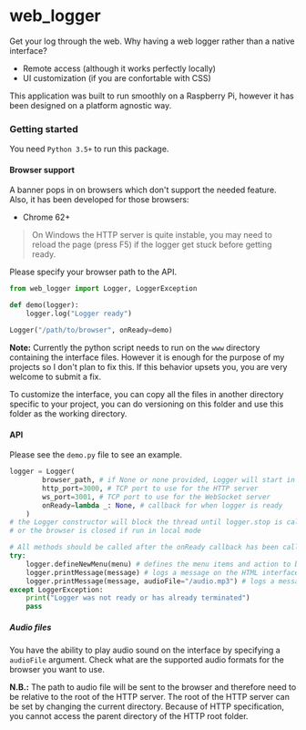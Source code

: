 # web_logger

Get your log through the web. Why having a web logger rather than a native
interface?

- Remote access (although it works perfectly locally)
- UI customization (if you are confortable with CSS)

This application was built to run smoothly on a Raspberry Pi, however it has
been designed on a platform agnostic way.

### Getting started

You need `Python 3.5+` to run this package.

#### Browser support

A banner pops in on browsers which don't support the needed feature. Also, it
has been developed for those browsers:

- Chrome 62+

> On Windows the HTTP server is quite instable, you may need to reload the page
> (press F5) if the logger get stuck before getting ready.

Please specify your browser path to the API.

```python
from web_logger import Logger, LoggerException

def demo(logger):
    logger.log("Logger ready")

Logger("/path/to/browser", onReady=demo)
```

**Note:** Currently the python script needs to run on the `www` directory
containing the interface files. However it is enough for the purpose of my
projects so I don't plan to fix this. If this behavior upsets you, you are very
welcome to submit a fix.

To customize the interface, you can copy all the files in another directory
specific to your project, you can do versioning on this folder and use this
folder as the working directory.

#### API

Please see the `demo.py` file to see an example.

```python
logger = Logger(
        browser_path, # if None or none provided, Logger will start in remote mode
        http_port=3000, # TCP port to use for the HTTP server
        ws_port=3001, # TCP port to use for the WebSocket server
        onReady=lambda _: None, # callback for when logger is ready
    )
# the Logger constructor will block the thread until logger.stop is called
# or the browser is closed if run in local mode

# All methods should be called after the onReady callback has been called
try:
    logger.defineNewMenu(menu) # defines the menu items and action to be displayed on top of the logger
    logger.printMessage(message) # logs a message on the HTML interface
    logger.printMessage(message, audioFile="/audio.mp3") # logs a message on the HTML interface and play the audio
except LoggerException:
    print("Logger was not ready or has already terminated")
    pass
```

##### Audio files

You have the ability to play audio sound on the interface by specifying a
`audioFile` argument. Check what are the supported audio formats for the browser
you want to use.

**N.B.:** The path to audio file will be sent to the browser and therefore need
to be relative to the root of the HTTP server. The root of the HTTP server can
be set by changing the current directory. Because of HTTP specification, you
cannot access the parent directory of the HTTP root folder.
